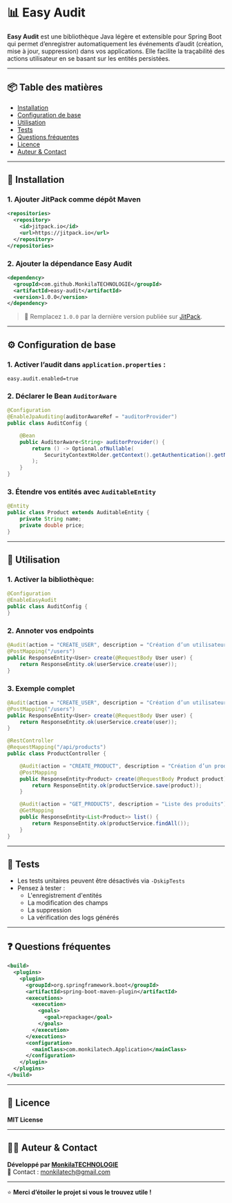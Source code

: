 
# 📊 Easy Audit

**Easy Audit** est une bibliothèque Java légère et extensible pour Spring Boot qui permet d’enregistrer automatiquement les événements d’audit (création, mise à jour, suppression) dans vos applications. Elle facilite la traçabilité des actions utilisateur en se basant sur les entités persistées.

---

## 📦 Table des matières

- [Installation](#-installation)
- [Configuration de base](#️-configuration-de-base)
- [Utilisation](#-utilisation)
- [Tests](#-tests)
- [Questions fréquentes](#-questions-fréquentes)
- [Licence](#-licence)
- [Auteur & Contact](#-auteur--contact)

---

## 🔧 Installation

### 1. Ajouter JitPack comme dépôt Maven

```xml
<repositories>
  <repository>
    <id>jitpack.io</id>
    <url>https://jitpack.io</url>
  </repository>
</repositories>
```

### 2. Ajouter la dépendance Easy Audit

```xml
<dependency>
  <groupId>com.github.MonkilaTECHNOLOGIE</groupId>
  <artifactId>easy-audit</artifactId>
  <version>1.0.0</version>
</dependency>
```

> 🔁 Remplacez `1.0.0` par la dernière version publiée sur [JitPack](https://jitpack.io/#MonkilaTECHNOLOGIE/easy-audit).

---

## ⚙️ Configuration de base

### 1. Activer l’audit dans `application.properties` :

```properties
easy.audit.enabled=true
```

### 2. Déclarer le Bean `AuditorAware`

```java
@Configuration
@EnableJpaAuditing(auditorAwareRef = "auditorProvider")
public class AuditConfig {

    @Bean
    public AuditorAware<String> auditorProvider() {
        return () -> Optional.ofNullable(
            SecurityContextHolder.getContext().getAuthentication().getName()
        );
    }
}
```

### 3. Étendre vos entités avec `AuditableEntity`

```java
@Entity
public class Product extends AuditableEntity {
    private String name;
    private double price;
}
```

---

## 📌 Utilisation
### 1. Activer la bibliothèque:

```java
@Configuration
@EnableEasyAudit
public class AuditConfig {
}
```
### 2. Annoter vos endpoints
```java
@Audit(action = "CREATE_USER", description = "Création d’un utilisateur")
@PostMapping("/users")
public ResponseEntity<User> create(@RequestBody User user) {
    return ResponseEntity.ok(userService.create(user));
}
```

### 3. Exemple complet
```java
@Audit(action = "CREATE_USER", description = "Création d’un utilisateur")
@PostMapping("/users")
public ResponseEntity<User> create(@RequestBody User user) {
    return ResponseEntity.ok(userService.create(user));
}
```

```java
@RestController
@RequestMapping("/api/products")
public class ProductController {

    @Audit(action = "CREATE_PRODUCT", description = "Création d’un produit")
    @PostMapping
    public ResponseEntity<Product> create(@RequestBody Product product) {
        return ResponseEntity.ok(productService.save(product));
    }

    @Audit(action = "GET_PRODUCTS", description = "Liste des produits")
    @GetMapping
    public ResponseEntity<List<Product>> list() {
        return ResponseEntity.ok(productService.findAll());
    }
}
```


---

## 🧪 Tests

- Les tests unitaires peuvent être désactivés via `-DskipTests`
- Pensez à tester :
  - L'enregistrement d'entités
  - La modification des champs
  - La suppression
  - La vérification des logs générés

---

## ❓ Questions fréquentes

```xml
<build>
  <plugins>
    <plugin>
      <groupId>org.springframework.boot</groupId>
      <artifactId>spring-boot-maven-plugin</artifactId>
      <executions>
        <execution>
          <goals>
            <goal>repackage</goal>
          </goals>
        </execution>
      </executions>
      <configuration>
        <mainClass>com.monkilatech.Application</mainClass>
      </configuration>
    </plugin>
  </plugins>
</build>
```

---

## 📄 Licence

**MIT License**

---

## 👨‍💻 Auteur & Contact

**Développé par [MonkilaTECHNOLOGIE](https://github.com/MonkilaTECHNOLOGIE)**  
📧 Contact : [monkilatech@gmail.com](mailto:contact@monkila-tech.com)

---

⭐ **Merci d’étoiler le projet si vous le trouvez utile !**
